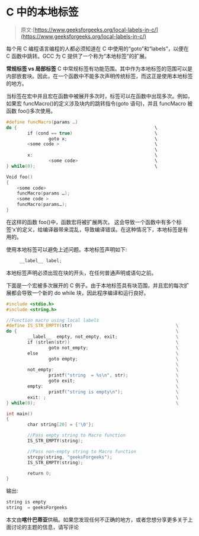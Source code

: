 # C 中的本地标签

> 原文:[https://www.geeksforgeeks.org/local-labels-in-c/](https://www.geeksforgeeks.org/local-labels-in-c/)

每个用 C 编程语言编程的人都必须知道在 C 中使用的“goto”和“labels”，以便在 C 函数中跳转。GCC 为 C 提供了一个称为“本地标签”的扩展。

**常规标签 vs 局部标签**
C 中常规标签有功能范围。其中作为本地标签的范围可以是内部嵌套块。因此，在一个函数中不能多次声明传统标签，而这正是使用本地标签的地方。

当标签在宏中并且宏在函数中被展开多次时，标签可以在函数中出现多次。例如，如果宏 funcMacro()的定义涉及块内的跳转指令(goto 语句)，并且 funcMacro 被函数 foo()多次使用。

```cpp
#define funcMacro(params …)
do {                                                    \
        if (cond == true)                               \
                goto x;                                 \
        <some code >                                    \
                                                        \
        x:                                              \
                <some code>                             \
} while(0);                                             \

Void foo()
{
    <some code>
    funcMacro(params …);
    <some code >
    funcMacro(params…);
}
```

在这样的函数 foo()中，函数宏将被扩展两次。
这会导致一个函数中有多个标签‘x’的定义，给编译器带来混乱，导致编译错误。在这种情况下，本地标签是有用的。

使用本地标签可以避免上述问题。本地标签声明如下:

```cpp
     __label__ label; 
```

本地标签声明必须出现在块的开头，在任何普通声明或语句之前。

下面是一个宏被多次展开的 C 例子。由于本地标签具有块范围，并且宏的每次扩展都会导致一个新的 do while 块，因此程序编译和运行良好。

```cpp
#include <stdio.h>
#include <string.h>

//Function macro using local labels
#define IS_STR_EMPTY(str)                                       \
do {                                                            \
        __label__  empty, not_empty, exit;                      \
        if (strlen(str))                                        \
                goto not_empty;                                 \
        else                                                    \
                goto empty;                                     \
                                                                \
        not_empty:                                              \
                printf("string  = %s\n", str);                  \
                goto exit;                                      \
        empty:                                                  \
                printf("string is empty\n");                    \
        exit: ;                                                 \
} while(0);                                                     \

int main()
{
        char string[20] = {'\0'};

        //Pass empty string to Macro function
        IS_STR_EMPTY(string);

        //Pass non-empty string to Macro function
        strcpy(string, "geeksForgeeks");
        IS_STR_EMPTY(string);

        return 0;
}                
```

输出:

```cpp
string is empty
string  = geeksForgeeks
```

本文由**喀什巴蒂亚**供稿。如果您发现任何不正确的地方，或者您想分享更多关于上面讨论的主题的信息，请写评论